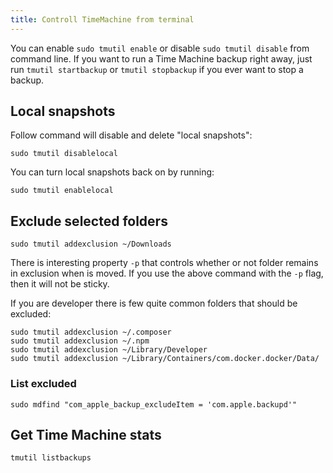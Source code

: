```yaml
---
title: Controll TimeMachine from terminal
---
```


You can enable `sudo tmutil enable` or disable `sudo tmutil disable` from command line. If you want to run a Time
Machine backup right away, just run `tmutil startbackup` or
`tmutil stopbackup` if you ever want to stop a backup.

## Local snapshots

Follow command will disable and delete "local snapshots":

```shell
sudo tmutil disablelocal
```

You can turn local snapshots back on by running:

```shell
sudo tmutil enablelocal
```

## Exclude selected folders

```shell
sudo tmutil addexclusion ~/Downloads
```

There is interesting property `-p` that controls whether or not folder remains in exclusion when is moved.
If you use the above command with the `-p` flag, then it will not be sticky.

If you are developer there is few quite common folders that should be excluded:

```shell
sudo tmutil addexclusion ~/.composer
sudo tmutil addexclusion ~/.npm
sudo tmutil addexclusion ~/Library/Developer
sudo tmutil addexclusion ~/Library/Containers/com.docker.docker/Data/
```

### List excluded

```shell
sudo mdfind "com_apple_backup_excludeItem = 'com.apple.backupd'"
```

## Get Time Machine stats

```shell
tmutil listbackups
```
